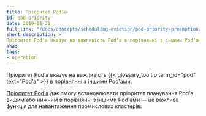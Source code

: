 ```yaml
---
title: Пріоритет Podʼа
id: pod-priority
date: 2019-01-31
full_link: "/docs/concepts/scheduling-eviction/pod-priority-preemption/#pod-priority"
short_description: >
Пріоритет Podʼа вказує на важливість Podʼа в порівнянні з іншими Podʼами.
aka:
tags:
- operation
---
```

 Пріоритет Podʼа вказує на важливість {{< glossary_tooltip term_id="pod" text="Podʼа" >}} в порівнянні з іншими Podʼами.

<!--more-->

[Пріоритет Podʼа](/docs/concepts/scheduling-eviction/pod-priority-preemption/#pod-priority) дає змогу встановлювати пріоритет планування Podʼа вищим або нижчим в порівнянні з іншими Podʼами — це важлива функція для навантаження промислових кластерів.
